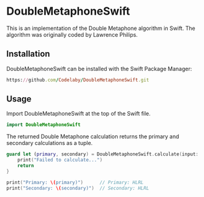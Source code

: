 # DoubleMetaphoneSwift
This is an implementation of the Double Metaphone algorithm in Swift. The algorithm was originally coded by Lawrence Philips.


## Installation
DoubleMetaphoneSwift can be installed with the Swift Package Manager:
```ruby
https://github.com/Codelaby/DoubleMetaphoneSwift.git
```

## Usage
Import DoubleMetaphoneSwift at the top of the Swift file.

```swift
import DoubleMetaphoneSwift
```

The returned Double Metaphone calculation returns the primary and secondary calculations as a tuple.
```swift
guard let (primary, secondary) = DoubleMetaphoneSwift.calculate(input: "Hello World!") else {
    print("Failed to calculate...")
    return
}

print("Primary: \(primary)")      // Primary: HLRL
print("Secondary: \(secondary)")  // Secondary: HLRL
```

